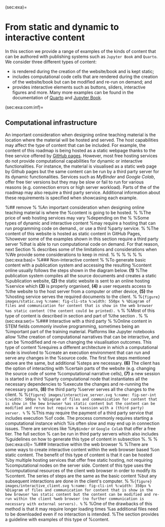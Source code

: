 (sec:exa)=
# From static and dynamic to interactive content

In this section we provide a range of examples of the kinds of content that can be
authored with publishing systems such as `Jupyter Book` and `Quarto`. 
We consider three different types of content: 
- [](sec:static) is rendered during the creation of the website/book and is kept static; 
- [](sec:com:nar) includes computational code cells that are rendered during the creation of the
website/book but can be modified and re-run on demand;  and 
- [](sec:exa:run) provides interactive elements such as buttons, sliders, interactive figures and
more. 
Many more examples can be found in the documentation of [Quarto](https://quarto.org/docs/guide/) and
[Jupyter Book](https://jupyterbook.org/en/stable/intro.html).

(sec:exa:com:inf)=
## Computational infrastructure

An important consideration when designing online teaching material is the location 
where the material will be hosted and served. 
The host capabilities may affect the type of content that can be included.
For example, the content of this roadmap is being hosted as a static webpage thanks to the
free service offered by [GitHub pages](https://pages.github.com/). However,
most free hosting services do not provide computational capabilities for
dynamic or interactive functionalities. For instance, the
[](sec:com:nar) material is visualised as a static web page by Github pages 
but the same content can be run by a third party server for its dynamic functionalities. 
Services such as *MyBinder* and *Google Colab*, offer free tier versions but they may be slow
or fail to run for various reasons (e.g. connection errors or high server
workload). Parts of the [](sec:exa:run) of the roadmap may also require a third party
service. Additional information about these requirements is specified when
showcasing each example.

%## remove
%
%An important consideration when designing online teaching material is where the
%content is going to be hosted. 
%
%The price of web hosting services may vary
%depending on the
%
%Some types of dynamic and interactive content
%may require a hosting that can run programming code on demand., or use a third
%party service. 
%
%The content of this website is hosted as static content in GitHub Pages,
%however some of the examples shown in this section require a third party server
%that is able to run computational code on demand. For that reason, next Section
%[](sec:exa:com:inf) describes some of the limitations and considerations when
%We provide some considerations to keep in mind.
%
%
%
%
%
%(sec:exa:bas)=
%### Non-interactive content
%
%To generate basic content with a publication system and accessing the resulting
%content online usually follows the steps shown in the diagram below.  **(1)**
%The publication system compiles all the source documents and creates a static
%publication website, **(2)** the static website is sent to an online hosting
%service which **(3)** is properly organised, **(4)** a user requests access to
%the website to the host server from a computer or other device, **(5)** the
%hosting service serves the required documents to the client.
%
%```{figure} images/static.svg
%:name: fig-cli-sta
%:width: 550px
%
%Diagram of files and communication for content that is show in the web browser
%as static content (the content could be printed).
%```
%
%Most of this type of content is described in section [](sec:static) and part of
%the section [](sec:com:nar).
%
%(sec:exa:ser)=
%### Interactive with a third party
%
%Online content in STEM fields commonly involve programming, sometimes being an
%important part of the training material. Platforms like Jupyter notebooks allow
%the creation of computational narratives that can be interactive, and can be
%modified and re-run changing the visualisation outcomes. This type of content
%requires a different architecture in which a computational node is involved to
%create an execution environment that can run and serve any changes in the
%source code. The first five steps mentioned above are the same, but additional
%steps are necessary. **(6)** The client has the option of interacting with
%certain parts of the website (e.g. changing the source code of some
%computational narrative cells), **(7)** a new session is started in a third
%party computational node that instantiates all the necessary dependencies to
%execute the changes and re-running the necessary parts, **(8)** the third party
%server serves all the changes to the client.
%
%```{figure} images/interactive_server.svg
%:name: fig-ser-int
%:width: 500px
%
%Diagram of files and communication for content that is show in the bew browser
%as static content but the content can be modified and rerun but requires a
%session with a (third party) server.
%```
%
%This may require the payment of a third party service that includes execution
%of code. The process commonly requires starting a computational instance which
%is often slow and may end up in connection issues. There are services like
%`MyBinder` or `Google Colab` that offer a free tier. The full section
%[](sec:com:nar) can be run in third party servers which also includes
%guidelines on how to generate this type of content in subsection
%[](sec:mar:liv).
%
%(sec:exa:cli)=
%### Interactive within the web browser
%
%There are some ways to create interactive content within the web browser based
%on static content. The benefit of this type of content is that it can be hosted
%by multiple hosting services that offer free static hosting, not requiring
%computational nodes on the server side. Content of this type uses the
%computational resources of the client web browser in order to modify its
%content. The series of steps are the same as the basic content [](sec:exa:bas)
%but any subsequent interactions are done in the client's computer.
%
%```{figure} images/interactive_client.svg
%:name: fig-cli-int
%:width: 350px
%
%Diagram of files and communication for content that is show in the bew browser
%as static content but the content can be modified and re-run within the client
%web browser (no further communication is necessary with external servers).
%```
%
%One of the drawbacks of this method is that it may require longer loading times
%as additional files need to be downloaded even if no interaction is intended.
%The section [](sec:exa:run) provides a guideline with examples of this type of
%content.
